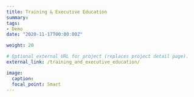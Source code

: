 ```yaml
---
title: Training & Executive Education
summary:
tags:
- Demo
date: "2020-11-17T00:00:00Z"

weight: 20

# Optional external URL for project (replaces project detail page).
external_link: /training_and_executive_education/

image:
  caption:
  focal_point: Smart
---
```

